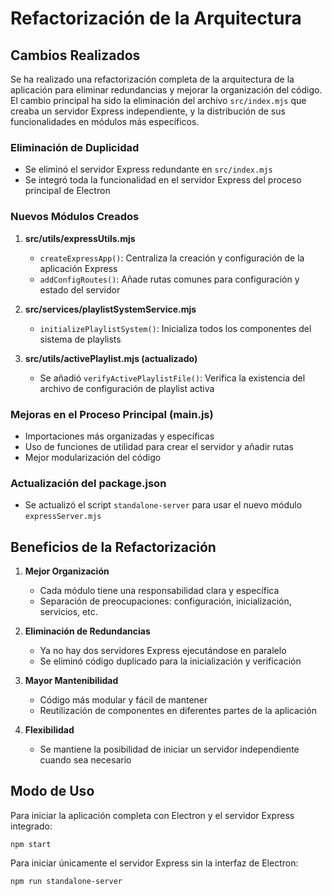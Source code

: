 # Refactorización de la Arquitectura

## Cambios Realizados

Se ha realizado una refactorización completa de la arquitectura de la aplicación para eliminar redundancias y mejorar la organización del código. El cambio principal ha sido la eliminación del archivo `src/index.mjs` que creaba un servidor Express independiente, y la distribución de sus funcionalidades en módulos más específicos.

### Eliminación de Duplicidad

- Se eliminó el servidor Express redundante en `src/index.mjs`
- Se integró toda la funcionalidad en el servidor Express del proceso principal de Electron

### Nuevos Módulos Creados

1. **src/utils/expressUtils.mjs**
   - `createExpressApp()`: Centraliza la creación y configuración de la aplicación Express
   - `addConfigRoutes()`: Añade rutas comunes para configuración y estado del servidor

2. **src/services/playlistSystemService.mjs**
   - `initializePlaylistSystem()`: Inicializa todos los componentes del sistema de playlists

3. **src/utils/activePlaylist.mjs (actualizado)**
   - Se añadió `verifyActivePlaylistFile()`: Verifica la existencia del archivo de configuración de playlist activa

### Mejoras en el Proceso Principal (main.js)

- Importaciones más organizadas y específicas
- Uso de funciones de utilidad para crear el servidor y añadir rutas
- Mejor modularización del código

### Actualización del package.json

- Se actualizó el script `standalone-server` para usar el nuevo módulo `expressServer.mjs`

## Beneficios de la Refactorización

1. **Mejor Organización**
   - Cada módulo tiene una responsabilidad clara y específica
   - Separación de preocupaciones: configuración, inicialización, servicios, etc.

2. **Eliminación de Redundancias**
   - Ya no hay dos servidores Express ejecutándose en paralelo
   - Se eliminó código duplicado para la inicialización y verificación

3. **Mayor Mantenibilidad**
   - Código más modular y fácil de mantener
   - Reutilización de componentes en diferentes partes de la aplicación

4. **Flexibilidad**
   - Se mantiene la posibilidad de iniciar un servidor independiente cuando sea necesario

## Modo de Uso

Para iniciar la aplicación completa con Electron y el servidor Express integrado:
```
npm start
```

Para iniciar únicamente el servidor Express sin la interfaz de Electron:
```
npm run standalone-server
``` 